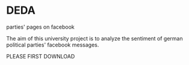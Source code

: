 # DEDA
parties' pages on facebook

The aim of this university project is to analyze the sentiment of german political parties' facebook messages.

PLEASE FIRST DOWNLOAD
